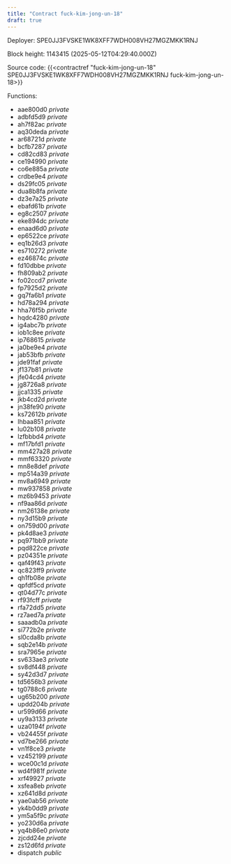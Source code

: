 ```yaml
---
title: "Contract fuck-kim-jong-un-18"
draft: true
---
```

Deployer: SPE0JJ3FVSKE1WK8XFF7WDH008VH27MGZMKK1RNJ


 



Block height: 1143415 (2025-05-12T04:29:40.000Z)

Source code: {{<contractref "fuck-kim-jong-un-18" SPE0JJ3FVSKE1WK8XFF7WDH008VH27MGZMKK1RNJ fuck-kim-jong-un-18>}}

Functions:

* aae800d0 _private_
* adbfd5d9 _private_
* ah7f82ac _private_
* aq30deda _private_
* ar68721d _private_
* bcfb7287 _private_
* cd82cd83 _private_
* ce194990 _private_
* co6e885a _private_
* crdbe9e4 _private_
* ds29fc05 _private_
* dua8b8fa _private_
* dz3e7a25 _private_
* ebafd61b _private_
* eg8c2507 _private_
* eke894dc _private_
* enaad6d0 _private_
* ep6522ce _private_
* eq1b26d3 _private_
* es710272 _private_
* ez46874c _private_
* fd10dbbe _private_
* fh809ab2 _private_
* fo02ccd7 _private_
* fp7925d2 _private_
* gq7fa6b1 _private_
* hd78a294 _private_
* hha76f5b _private_
* hqdc4280 _private_
* ig4abc7b _private_
* iob1c8ee _private_
* ip768615 _private_
* ja0be9e4 _private_
* jab53bfb _private_
* jde91faf _private_
* jf137b81 _private_
* jfe04cd4 _private_
* jg8726a8 _private_
* jjca1335 _private_
* jkb4cd2d _private_
* jn38fe90 _private_
* ks72612b _private_
* lhbaa851 _private_
* lu02b108 _private_
* lzfbbbd4 _private_
* mf17bfd1 _private_
* mm427a28 _private_
* mmf63320 _private_
* mn8e8def _private_
* mp514a39 _private_
* mv8a6949 _private_
* mw937858 _private_
* mz6b9453 _private_
* nf9aa86d _private_
* nm26138e _private_
* ny3d15b9 _private_
* on759d00 _private_
* pk4d8ae3 _private_
* pq971bb9 _private_
* pqd822ce _private_
* pz04351e _private_
* qaf49f43 _private_
* qc823ff9 _private_
* qh1fb08e _private_
* qpfdf5cd _private_
* qt04d77c _private_
* rf93fcff _private_
* rfa72dd5 _private_
* rz7aed7a _private_
* saaadb0a _private_
* si772b2e _private_
* sl0cda8b _private_
* sqb2e14b _private_
* sra7965e _private_
* sv633ae3 _private_
* sv8df448 _private_
* sy42d3d7 _private_
* td5656b3 _private_
* tg0788c6 _private_
* ug65b200 _private_
* updd204b _private_
* ur599d66 _private_
* uy9a3133 _private_
* uza0194f _private_
* vb24455f _private_
* vd7be266 _private_
* vn1f8ce3 _private_
* vz452199 _private_
* wce00c1d _private_
* wd4f981f _private_
* xrf49927 _private_
* xsfea8eb _private_
* xz641d8d _private_
* yae0ab56 _private_
* yk4b0dd9 _private_
* ym5a5f9c _private_
* yo230d6a _private_
* yq4b86e0 _private_
* zjcdd24e _private_
* zs12d6fd _private_
* dispatch _public_
